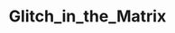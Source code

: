 ---
title: Glitch_in_the_Matrix
crosslinks:
- youtubefactsbot
- AskReddit
- youtubot
- DimensionalJumping
- Paranormal
- MandelaEffect
- Retconned
- Dreams
- nosleep
- GlitchInTheMatrix
- Thetruthishere
- legaladvice
- C_S_T
- conspiracy
- autourbanbot
- holofractal
- DeadRedditors
- tipofmytongue
- bestof
- AWLIAS
---